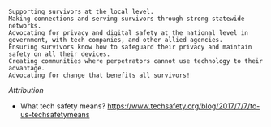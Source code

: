     Supporting survivors at the local level.
    Making connections and serving survivors through strong statewide networks.
    Advocating for privacy and digital safety at the national level in government, with tech companies, and other allied agencies.
    Ensuring survivors know how to safeguard their privacy and maintain safety on all their devices.
    Creating communities where perpetrators cannot use technology to their advantage.
    Advocating for change that benefits all survivors!



*Attribution*

* What tech safety means? https://www.techsafety.org/blog/2017/7/7/to-us-techsafetymeans